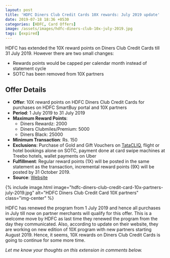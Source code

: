 ```yaml
---
layout: post
title: 'HDFC Diners Club Credit Cards 10X rewards: July 2019 update'
date: 2019-07-18 18:36 +0530
categories: [HDFC, Card Offers]
image: /assets/images/hdfc-diners-club-10x-july-2019.jpg
tags: [expired]
---
```


HDFC has extended the 10X reward points on Diners Club Credit Cards till 31 July 2019. However there are two small changes:

- Rewards points would be capped per calendar month instead of statement cycle
- SOTC has been removed from 10X partners

## Offer Details

- **Offer**: 10X reward points on HDFC Diners Club Credit Cards for purchases on HDFC SmartBuy portal and 10X partners
- **Period**: 1 July 2019 to 31 July 2019
- **Maximum Reward Points**:
  - Diners Rewardz: 2000
  - Diners Clubmiles/Premium: 5000
  - Diners Black: 25000
- **Minimum Transaction**: Rs. 150
- **Exclusions**: Purchase of Gold and Gift Vouchers on [TataCLIQ](https://l.cardinfo.in/tatacliq), flight or hotel bookings alone on SOTC, payment done at card swipe machines at Treebo hotels, wallet payments on Uber
- **Fulfillment**: Regular reward points (1X) will be posted in the same statement as the transaction, incremental reward points (9X) will be posted by 31 October 2019.
- **Source**: [Website](https://www.hdfcbankdinersclub.com/privilege)

{% include image.html image="hdfc-diners-club-credit-card-10x-partners-july-2019.jpg" alt="HDFC Diners Club Credit Card 10X partners" class="img-center" %}

HDFC has renewed the program from 1 July 2019 and hence all purchases in July till now on partner merchants will qualify for this offer. This is a welcome move by HDFC as last time they renewed the program from the day they communicated. Also, according to update on their website, they are working on new edition of 10X program with new partners starting August 2019. Hence, it seems, 10X rewards on Diners Club Credit Cards is going to continue for some more time.

_Let me know your thoughts on this extension in comments below._
